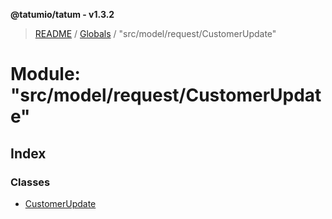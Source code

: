 **@tatumio/tatum - v1.3.2**

> [README](../README.md) / [Globals](../globals.md) / "src/model/request/CustomerUpdate"

# Module: "src/model/request/CustomerUpdate"

## Index

### Classes

* [CustomerUpdate](../classes/_src_model_request_customerupdate_.customerupdate.md)
